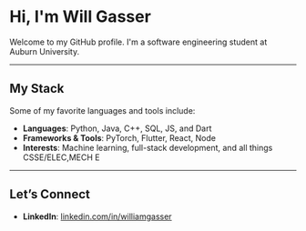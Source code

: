 # Hi, I'm Will Gasser

Welcome to my GitHub profile. I'm a software engineering student at Auburn University.

---

## My Stack
Some of my favorite languages and tools include:
- **Languages**: Python, Java, C++, SQL, JS, and Dart
- **Frameworks & Tools**: PyTorch, Flutter, React, Node
- **Interests**: Machine learning, full-stack development, and all things CSSE/ELEC,MECH E

---

## Let’s Connect
- **LinkedIn**: [linkedin.com/in/williamgasser](https://linkedin.com/in/williamgasser)

